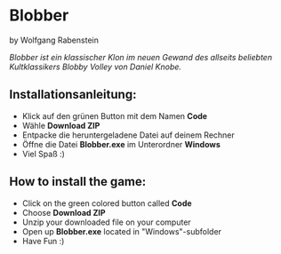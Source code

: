 # Blobber
by Wolfgang Rabenstein

*Blobber ist ein klassischer Klon im neuen Gewand des allseits beliebten Kultklassikers Blobby Volley von Daniel Knobe.*

## Installationsanleitung:
* Klick auf den grünen Button mit dem Namen **Code**
* Wähle **Download ZIP**
* Entpacke die heruntergeladene Datei auf deinem Rechner
* Öffne die Datei **Blobber.exe** im Unterordner **Windows**
* Viel Spaß :)

## How to install the game:
* Click on the green colored button called **Code**
* Choose **Download ZIP**
* Unzip your downloaded file on your computer
* Open up **Blobber.exe** located in "Windows"-subfolder
* Have Fun :)
